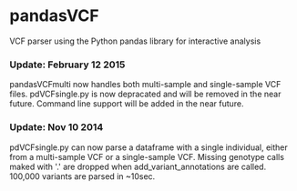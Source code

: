 pandasVCF
=========
VCF parser using the Python pandas library for interactive analysis


<h3>Update: February 12 2015</h3>
pandasVCFmulti now handles both multi-sample and single-sample VCF files. pdVCFsingle.py is now depracated and will be removed in the near future.  Command line support will be added in the near future. 

<h3>Update: Nov 10 2014</h3>
pdVCFsingle.py can now parse a dataframe with a single individual, either from a multi-sample VCF or a single-sample VCF.  Missing genotype calls maked with '.' are dropped when add_variant_annotations are called.  100,000 variants are parsed in ~10sec.  


